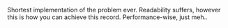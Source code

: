 Shortest implementation of the problem ever. Readability suffers, however this is how you can achieve this record. Performance-wise, just meh..